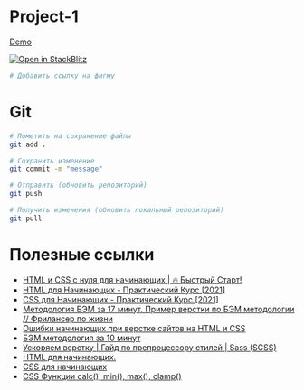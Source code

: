 # Project-1


[Demo](https://thedagost.github.io/Project-1/)


[![Open in StackBlitz](https://developer.stackblitz.com/img/open_in_stackblitz.svg)](https://stackblitz.com/github/TheDagost/Project-1)

```bash
# Добавить ссылку на фигму
```


# Git 
```bash
# Пометить на сохранение файлы
git add . 

# Сохранить изменение
git commit -m "message"

# Отправить (обновить репозиторий)
git push

# Получить изменения (обновить локальный репозиторий)
git pull
```

# Полезные ссылки
* [HTML и CSS с нуля для начинающих | 🔥 Быстрый Старт!](https://www.youtube.com/watch?v=CvEttNvty0U)
* [HTML для Начинающих - Практический Курс [2021]](https://www.youtube.com/watch?v=DOEtVdkKwcU)
* [CSS для Начинающих - Практический Курс [2021]](https://www.youtube.com/watch?v=SpCUuyZZTp8)
* [Методология БЭМ за 17 минут. Пример верстки по БЭМ методологии // Фрилансер по жизни](https://www.youtube.com/watch?v=HihYQVuH64U&t=4s)
* [Ошибки начинающих при верстке сайтов на HTML и CSS](https://www.youtube.com/watch?v=jLZ2r_2Zw_Y)
* [БЭМ методология за 10 минут](https://www.youtube.com/watch?v=FH-t1mt-lSs)
* [Ускоряем верстку | Гайд по препроцессору стилей | Sass (SCSS)](https://www.youtube.com/watch?v=pBSch5AsJWs)
* [HTML для начинающих. ](https://www.youtube.com/watch?v=yE4Rlp0OeVc&list=PL0MUAHwery4ot0KmgGxlBSB7rXssLeA6h)
* [CSS для начинающих](https://www.youtube.com/watch?v=PEQ3i9q3ez8&list=PL0MUAHwery4o9I7QQVj_RP4ZVpmdx6evz&index=2)
* [CSS Функции calc(), min(), max(), clamp()](https://www.youtube.com/watch?v=wLWO58PJFrE)
